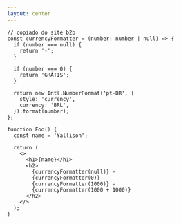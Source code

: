 ```yaml
---
layout: center
---
```


```tsx {1-15|17-31} {maxHeight: '450px'}
// copiado do site b2b
const currencyFormatter = (number: number | null) => {
  if (number === null) {
    return '-';
  }

  if (number === 0) {
    return 'GRÁTIS';
  }

  return new Intl.NumberFormat('pt-BR', {
    style: 'currency',
    currency: 'BRL',
  }).format(number);
};

function Foo() {
  const name = 'Yallison';

  return (
    <>
      <h1>{name}</h1>
      <h2>
        {currencyFormatter(null)} -
        {currencyFormatter(0)} -
        {currencyFormatter(1000)} -
        {currencyFormatter(1000 + 1000)}
      </h2>
    </>
  );
}
```

<style>
code {
  @apply text-xl !important;
}
</style>

<!--
- Apesar de você poder fazer qualquer coisa que o JavaScript faz dentro das `{}`, use o bom senço e lembre que alguém dará manutenção naquilo no futuro
-->
